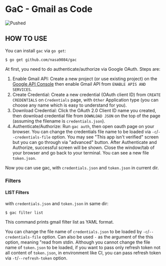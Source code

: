 GaC - Gmail as Code
===
![Pushed](https://github.com/nasa9084/gac/workflows/Pushed/badge.svg)

## HOW TO USE

You can install `gac` via `go get`:

``` shell
$ go get github.com/nasa9084/gac
```

At first, you need to do authenticate/authorize via Google OAuth. Steps are:

1. Enable Gmail API: Create a new project (or use existing project) on the [Google API Console](https://console.developers.google.com/) then enable Gmail API from `ENABLE APIS AND SERVICES`.
2. Create Credential: Create a new credential (OAuth client ID) from `CREATE CREDENTIALS` on `Credentials` page, with `Other` Application type (you can choose any name which is easy to understand for you).
3. Download Credential: Click the OAuth 2.0 Client ID name you created, then download credential file from `DOWNLOAD JSON` on the top of the page (assuming the filename is `credentials.json`).
4. Authenticate/Authorize: Run `gac auth`, then open oauth page on your browser. You can change the credentials file name to be loaded via `-c`/`--credentials-file` option. You may see "This app isn't verified" screen but you can go through via "advanced" button. After Authenticate and Authorize, successful screen will be shown. Close the window/tab of your browser and go back to your terminal. You can see a new file `token.json`.

Now you can use gac, with `credentials.json` and `token.json` in current dir.

### Filters

#### LIST Filters

with `credentials.json` and `token.json` in same dir:

``` shell
$ gac filter list
```

This command prints gmail filter list as YAML format.

You can change the file name of `credentials.json` to be loaded by `-c`/`--credentials-file` option. Can also be used `-` as the argument of the this option, meaning "read from stdin.
Although you cannot change the file name of `token.json` to be loaded, if you want to pass only refresh token not all content of `token.json`, in environment like CI, you can pass refresh token via `-t`/`--refresh-token` option.
